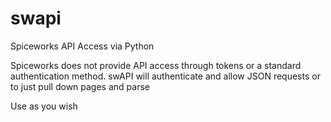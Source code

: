 # swapi
Spiceworks API Access via Python

Spiceworks does not provide API access through tokens or a standard authentication method.
swAPI will authenticate and allow JSON requests or to just pull down pages and parse

Use as you wish
